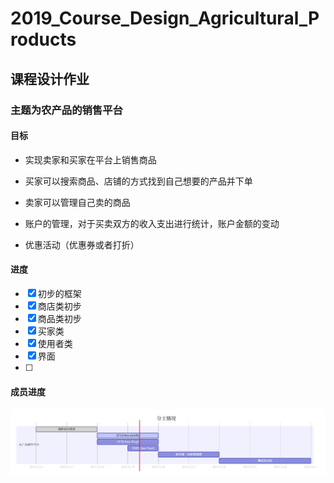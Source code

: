 # 2019_Course_Design_Agricultural_Products
## 课程设计作业

### 主题为农产品的销售平台

#### 目标

- 实现卖家和买家在平台上销售商品

- 买家可以搜索商品、店铺的方式找到自己想要的产品并下单

- 卖家可以管理自己卖的商品

- 账户的管理，对于买卖双方的收入支出进行统计，账户金额的变动

- 优惠活动（优惠券或者打折）

#### 进度

- [x] 初步的框架
- [x] 商店类初步
- [x] 商品类初步
- [x] 买家类
- [x] 使用者类
- [x] 界面
- [ ] 

#### 成员进度

![image](https://raw.githubusercontent.com/yxh0/2019_Course_Design_Agricultural_Products/master/images/%E8%BF%9B%E5%BA%A6.jpg)



